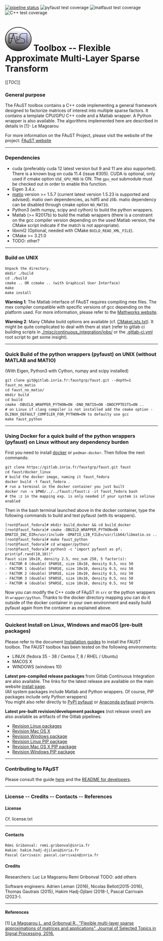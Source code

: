 [![pipeline status](https://gitlab.inria.fr/faustgrp/faust/badges/hakim_branch/pipeline.svg?ignore_skipped=true)](https://gitlab.inria.fr/faustgrp/faust/commits/hakim_branch)
![pyfaust test coverage](https://gitlab.inria.fr/faustgrp/faust/badges/hakim_branch/coverage.svg?job=pyfaust_test_code_coverage&key_text=pyfaustcov&key_width=90)
![matfaust test coverage](https://gitlab.inria.fr/faustgrp/faust/badges/hakim_branch/coverage.svg?job=matfaust_test_code_coverage&key_text=matfaustcov&key_width=90)
![C++ test coverage](https://gitlab.inria.fr/faustgrp/faust/badges/hakim_branch/coverage.svg?job=ctest&key_text=C%2B%2Bcov)  

# ![FAµST](./gen_doc/images/logo.png) Toolbox -- Flexible Approximate Multi-Layer Sparse Transform


[[_TOC_]]


### General purpose

The FAuST toolbox contains a C++ code implementing a general framework
designed to factorize matrices of interest into multiple sparse factors.
It contains a template CPU/GPU C++ code and a Matlab wrapper.
A Python wrapper is also available.
The algorithms implemented here are described in details in [1]- Le Magoarou

For more information on the FAuST Project, please visit the website of the
project: [FAµST website](http://faust.inria.fr)

---


### Dependencies

- cuda (preferably cuda 12 latest version but 9 and 11 are also supported).
There is a known bug on cuda 11.4 (issue #305). CUDA is optional, only used if cmake option ``USE_GPU_MOD`` is ON.
The ``gpu_mod`` submodule must be checked out in order to enable this function.
- Eigen 3.4.x.
- [matio](https://github.com/tbeu/matio) version >= 1.5.7 (current latest version 1.5.23 is supported and advised).
matio own dependencies, as hdf5 and zlib. matio dependency can be disabled through cmake option ``NO_MATIO``.
- Python3 (with numpy, scipy and cython) to build the python wrappers.
- Matlab (>= R2017b) to build the matlab wrappers
(there is a constraint on the gcc compiler version depending on the used Matlab version,
the CMake script indicate if the match is not appropriate).
- libxml2 (Optional, needed with CMake ``BUILD_READ_XML_FILE``).
- CMake >= 3.21.0
- TODO: other?


---


### Build on UNIX

	Unpack the directory.
	mkdir ./build
	cd ./build
	cmake .. OR ccmake .. (with Graphical User Interface)
	make
	make install

**Warning 1**:
The Matlab interface of FAuST requires compiling mex files. The mex compiler
compatible with specific versions of gcc depending on the platform used.
For more information, please refer to the [Mathworks website](http://fr.mathworks.com/support/compilers/R2016a/index.html).

**Warning 2**:
Many CMake build options are available (cf. [CMakeLists.txt](./CMakeLists.txt)). It might be quite complicated to deal with them at start (refer to gitlab ci building scripts in [./misc/continuous\_integration/jobs/](./misc/continuous_integration/jobs/) or the [.gitlab-ci.yml](.gitlab-ci.yml) root script to get some insight).

---

### Quick Build of the python wrappers (pyfaust) on UNIX (without MATLAB and MATIO)

(With Eigen, Python3 with Cython, numpy and scipy installed)

	git clone git@gitlab.inria.fr:faustgrp/faust.git --depth=1  faust_no_matio
	cd faust_no_matio/
	mkdir build
	cd build
	cmake -DBUILD_WRAPPER_PYTHON=ON -DNO_MATIO=ON -DNOCPPTESTS=ON ..
    # on Linux if clang compiler is not installed add the cmake option -DLINUX_DEFAULT_COMPILER_FOR_PYTHON=ON to defaulty use gcc
	make faust_python

---



### Using Docker for a quick build of the python wrappers (pyfaust) on Linux without any dependency burden

First you need to install [docker](https://docs.docker.com/engine/install/) or ``podman-docker``.
Then follow the next commands:

    git clone https://gitlab.inria.fr/faustgrp/faust.git faust
    cd faust/docker_linux
    # build the docker image, naming it faust_fedora
    docker build -t faust_fedora .
    # run a terminal in the docker container you just built
    docker run -v $PWD/../../faust:/faust:z -it faust_fedora bash
    # the :z in the mapping exp. is only needed if your system is selinux enabled

Then in the bash terminal launched above in the docker container, type the following commands to build and test pyfaust (with its wrappers).

    [root@faust_fedora]# mkdir build_docker && cd build_docker
    [root@faust_fedora]# cmake -DBUILD_WRAPPER_PYTHON=ON -DMATIO_INC_DIR=/usr/include -DMATIO_LIB_FILE=/usr/lib64/libmatio.so ..
    [root@faust_fedora]# make faust_python
    [root@faust_fedora]# cd wrapper/python/
    [root@faust_fedora]# python3 -c "import pyfaust as pf; print(pf.rand(10,10))"
    Faust size 10x10, density 2.5, nnz_sum 250, 5 factor(s):
    - FACTOR 0 (double) SPARSE, size 10x10, density 0.5, nnz 50
    - FACTOR 1 (double) SPARSE, size 10x10, density 0.5, nnz 50
    - FACTOR 2 (double) SPARSE, size 10x10, density 0.5, nnz 50
    - FACTOR 3 (double) SPARSE, size 10x10, density 0.5, nnz 50
    - FACTOR 4 (double) SPARSE, size 10x10, density 0.5, nnz 50

Now you can modify the C++ code of FAµST in ``src`` or the python wrappers in ``wrapper/python``.
Thanks to the docker directory mapping you can do it outside of the docker container
 in your own environment and easily build pyfaust again from the container as explained above.

---


### Quickest Install on Linux, Windows and macOS (pre-built packages)

Please refer to the document [Installation guides](https://faustgrp.gitlabpages.inria.fr/faust/last-doc/html/md_README.html)
to install the FAUST toolbox.
The FAUST toolbox has been tested on the following environments:

- LINUX (fedora 35 - 38 / Centos 7, 8 / RHEL / Ubuntu)
- MACOS X
- WINDOWS (windows 10)


**Latest pre-compiled release packages** from Gitlab Continuous Integration are also available.
 The links for the latest release are available on the main website
 [install page](https://faust.inria.fr/download/faust-3-x/).  
(All system packages include Matlab and Python wrappers. Of course, PIP
 packages include only Python wrappers)  
You might also refer directly to [PyPI pyfaust](https://pypi.org/project/pyfaust)
 or [Anaconda pyfaust](https://anaconda.org/pyfaust/pyfaust) projects.

**Latest pre-built revision/development packages** (not release ones!) are also available as
 artifacts of the Gitlab pipelines:

- [Revision Linux packages](https://gitlab.inria.fr/faustgrp/faust/-/jobs/artifacts/main/browse/build?job=pkg_linux)  
- [Revision Mac OS X](https://gitlab.inria.fr/faustgrp/faust/-/jobs/artifacts/main/browse/build?job=pkg_macos)  
- [Revision Windows package](https://gitlab.inria.fr/faustgrp/faust/-/jobs/artifacts/main/browse/build?job=pkg_win)  
- [Revision Linux PIP package](https://gitlab.inria.fr/faustgrp/faust/-/jobs/artifacts/main/browse/build/wrapper/python/dist?job=pkg_linux_purepy_rev)  
- [Revision Mac OS X PIP package](https://gitlab.inria.fr/faustgrp/faust/-/jobs/artifacts/main/browse/build/wrapper/python/dist?job=pkg_macos_purepy_rev)  
- [Revision Windows PIP package](https://gitlab.inria.fr/faustgrp/faust/-/jobs/artifacts/main/browse/build/wrapper/python/dist?job=pkg_win_purepy_rev)  

---


### Contributing to FAµST

Please consult the guide [here](CONTRIBUTING.md) and the [README for developers](README.developer.md).

---


### License -- Credits -- Contacts -- References

#### License

Cf. license.txt

---

#### Contacts

	Rémi Gribonval: remi.gribonval@inria.fr
	Hakim: hakim.hadj-djilani@inria.fr
    Pascal Carrivain: pascal.carrivain@inria.fr


#### Credits

Researchers:
Luc Le Magoarou
Remi Gribonval
TODO: add others

Software engineers:
Adrien Leman (2016), Nicolas Bellot(2015-2016), Thomas Gautrais (2015), Hakim Hadj-Djilani (2018-), Pascal Carrivain (2023-).

---

#### References

[1]	[Le Magoarou L. and Gribonval R., "Flexible multi-layer sparse
	approximations of matrices and applications", Journal of Selected
	Topics in Signal Processing, 2016.](https://hal.archives-ouvertes.fr/hal-01167948v1)

